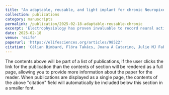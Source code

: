 ```yaml
---
title: "An adaptable, reusable, and light implant for chronic Neuropixels probes"
collection: publications
category: manuscripts
permalink: /publication/2025-02-18-adaptable-reusable-chronic
excerpt: 'Electrophysiology has proven invaluable to record neural activity, and the development of Neuropixels probes dramatically increased the number of recorded neurons. These probes are often implanted acutely, but acute recordings cannot be performed in freely moving animals and the recorded neurons cannot be tracked across days. To study key behaviors such as navigation, learning, and memory formation, the probes must be implanted chronically. An ideal chronic implant should (1) allow stable recordings of neurons for weeks;(2) allow reuse of the probes after explantation;(3) be light enough for use in mice. Here, we present the ‘Apollo Implant’, an open-source and editable device that meets these criteria and accommodates up to two Neuropixels 1.0 or 2.0 probes. The implant comprises a ‘payload’module which is attached to the probe and is recoverable, and a ‘docking’module which is cemented to the skull. The design is adjustable, making it easy to change the distance between probes, the angle of insertion, and the depth of insertion. We tested the implant across eight labs in head-fixed mice, freely moving mice, and freely moving rats. The number of neurons recorded across days was stable, even after repeated implantations of the same probe. The Apollo implant provides an inexpensive, lightweight, and flexible solution for reusable chronic Neuropixels recordings.'
date: 2025-02-18
venue: 'eLife'
paperurl: 'https://elifesciences.org/articles/98522'
citation: 'Célian Bimbard, Flóra Takács, Joana A Catarino, Julie MJ Fabre, Sukriti Gupta, Stephen C Lenzi, Maxwell D Melin, Nathanael O'Neill, Ivana Orsolic, Magdalena Robacha, James S Street, José M Gomes Teixeira, Simon Townsend, Enny H van Beest, Arthur M Zhang, Anne K Churchland, Chunyu A Duan, Kenneth D Harris, Dimitri Michael Kullmann, Gabriele Lignani, Zachary F Mainen, Troy W Margrie, Nathalie L Rochefort, Andrew Wikenheiser, Matteo Carandini, Philip Coen (2025). &quot;An adaptable, reusable, and light implant for chronic Neuropixels probes.&quot; <i>eLife 1</i>.'
---
```


The contents above will be part of a list of publications, if the user clicks the link for the publication than the contents of section will be rendered as a full page, allowing you to provide more information about the paper for the reader. When publications are displayed as a single page, the contents of the above "citation" field will automatically be included below this section in a smaller font.
